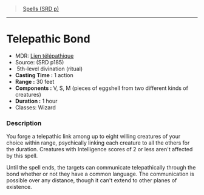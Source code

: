﻿---
!SpellItem
Family: SpellVO
Level: 5
Type: divination
Ritual: ritual
CastingTime: 1 action
Range: 30 feet
Components: V, S, M (pieces of eggshell from two different kinds of creatures)
Duration: 1 hour
Classes: Wizard
Id: spells_vo.md#telepathic-bond
ParentLink: spells_vo.md#spells-srd-p
Name: Telepathic Bond
ParentName: Spells (SRD p)
NameLevel: 1
AltName: '[Lien télépathique](hd_spells_lien_telepathique.md)'
Source: (SRD p185)
Attributes:
  Name: Telepathic Bond
  Markdown: >+
    # <!--Name-->Telepathic Bond<!--/Name-->


    - MDR: <!--AltName-->[Lien télépathique](hd_spells_lien_telepathique.md)<!--/AltName-->

    - Source: <!--Source-->(SRD p185)<!--/Source-->

    -  <!--Level-->5<!--/Level-->th-level <!--Type-->divination<!--/Type--> (<!--Ritual-->ritual<!--/Ritual-->)

    - **Casting Time :** <!--CastingTime-->1 action<!--/CastingTime-->

    - **Range :** <!--Range-->30 feet<!--/Range-->

    - **Components :** <!--Components-->V, S, M (pieces of eggshell from two different kinds of creatures)<!--/Components-->

    - **Duration :** <!--Duration-->1 hour<!--/Duration-->

    - Classes: <!--Classes-->Wizard<!--/Classes-->


    ### Description


    You forge a telepathic link among up to eight willing creatures of your choice within range, psychically linking each creature to all the others for the duration. Creatures with Intelligence scores of 2 or less aren't affected by this spell.


    Until the spell ends, the targets can communicate telepathically through the bond whether or not they have a common language. The communication is possible over any distance, though it can't extend to other planes of existence.

  AltName: '[Lien télépathique](hd_spells_lien_telepathique.md)'
  Source: (SRD p185)
  Level: 5
  Type: divination
  Ritual: ritual
  CastingTime: 1 action
  Range: 30 feet
  Components: V, S, M (pieces of eggshell from two different kinds of creatures)
  Duration: 1 hour
  Classes: Wizard
AttributesDictionary: >+
  Name: Telepathic Bond

  Markdown: >+

    # <!--Name-->Telepathic Bond<!--/Name-->





    - MDR: <!--AltName-->[Lien télépathique](hd_spells_lien_telepathique.md)<!--/AltName-->



    - Source: <!--Source-->(SRD p185)<!--/Source-->



    -  <!--Level-->5<!--/Level-->th-level <!--Type-->divination<!--/Type--> (<!--Ritual-->ritual<!--/Ritual-->)



    - **Casting Time :** <!--CastingTime-->1 action<!--/CastingTime-->



    - **Range :** <!--Range-->30 feet<!--/Range-->



    - **Components :** <!--Components-->V, S, M (pieces of eggshell from two different kinds of creatures)<!--/Components-->



    - **Duration :** <!--Duration-->1 hour<!--/Duration-->



    - Classes: <!--Classes-->Wizard<!--/Classes-->





    ### Description





    You forge a telepathic link among up to eight willing creatures of your choice within range, psychically linking each creature to all the others for the duration. Creatures with Intelligence scores of 2 or less aren't affected by this spell.





    Until the spell ends, the targets can communicate telepathically through the bond whether or not they have a common language. The communication is possible over any distance, though it can't extend to other planes of existence.



  AltName: '[Lien télépathique](hd_spells_lien_telepathique.md)'

  Source: (SRD p185)

  Level: 5

  Type: divination

  Ritual: ritual

  CastingTime: 1 action

  Range: 30 feet

  Components: V, S, M (pieces of eggshell from two different kinds of creatures)

  Duration: 1 hour

  Classes: Wizard

---
> [Spells (SRD p)](srd_spells.md)

---

# Telepathic Bond

- MDR: [Lien télépathique](hd_spells_lien_telepathique.md)
- Source: (SRD p185)
-  5th-level divination (ritual)
- **Casting Time :** 1 action
- **Range :** 30 feet
- **Components :** V, S, M (pieces of eggshell from two different kinds of creatures)
- **Duration :** 1 hour
- Classes: Wizard

### Description

You forge a telepathic link among up to eight willing creatures of your choice within range, psychically linking each creature to all the others for the duration. Creatures with Intelligence scores of 2 or less aren't affected by this spell.

Until the spell ends, the targets can communicate telepathically through the bond whether or not they have a common language. The communication is possible over any distance, though it can't extend to other planes of existence.


